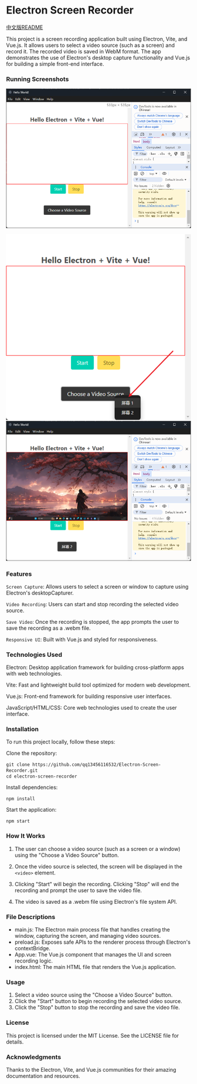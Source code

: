 # Electron Screen Recorder

[中文版README](README_zh.md)

This project is a screen recording application built using Electron, Vite, and Vue.js. It allows users to select a video source (such as a screen) and record it. The recorded video is saved in WebM format. The app demonstrates the use of Electron's desktop capture functionality and Vue.js for building a simple front-end interface.

### Running Screenshots
![alt text](images/image.png)

![alt text](images/image2.png)
![alt text](images/image3.png)

### Features
`Screen Capture`: Allows users to select a screen or window to capture using Electron's desktopCapturer.

`Video Recording`: Users can start and stop recording the selected video source.

`Save Video`: Once the recording is stopped, the app prompts the user to save the recording as a .webm file.

`Responsive UI`: Built with Vue.js and styled for responsiveness.


### Technologies Used
Electron: Desktop application framework for building cross-platform apps with web technologies.

Vite: Fast and lightweight build tool optimized for modern web development.

Vue.js: Front-end framework for building responsive user interfaces.

JavaScript/HTML/CSS: Core web technologies used to create the user interface.

### Installation
To run this project locally, follow these steps:

Clone the repository:
```node
git clone https://github.com/qq13456116532/Electron-Screen-Recorder.git
cd electron-screen-recorder
```
Install dependencies:
```node
npm install
```
Start the application:
```node
npm start
```

### How It Works
1. The user can choose a video source (such as a screen or a window) using the "Choose a Video Source" button.

2. Once the video source is selected, the screen will be displayed in the `<video>` element.

3. Clicking "Start" will begin the recording. Clicking "Stop" will end the recording and prompt the user to save the video file.

4. The video is saved as a .webm file using Electron's file system API.

### File Descriptions
- main.js: The Electron main process file that handles creating the window, capturing the screen, and managing video sources.
- preload.js: Exposes safe APIs to the renderer process through Electron's contextBridge.
- App.vue: The Vue.js component that manages the UI and screen recording logic.
- index.html: The main HTML file that renders the Vue.js application.
### Usage
1. Select a video source using the "Choose a Video Source" button.
2. Click the "Start" button to begin recording the selected video source.
3. Click the "Stop" button to stop the recording and save the video file.
### License
This project is licensed under the MIT License. See the LICENSE file for details.

### Acknowledgments
Thanks to the Electron, Vite, and Vue.js communities for their amazing documentation and resources.